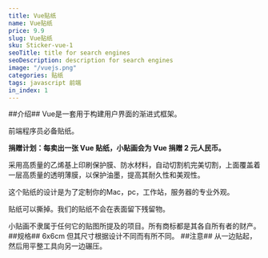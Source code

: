 ```yaml
---
title: Vue贴纸
name: Vue贴纸
price: 9.9
slug: Vue贴纸
sku: Sticker-vue-1
seoTitle: title for search engines
seoDescription: description for search engines
image: "/vuejs.png"
categories: 贴纸
tags: javascript 前端
in_index: 1
---
```

##介绍##
Vue是一套用于构建用户界面的渐进式框架。

前端程序员必备贴纸。

**捐赠计划：每卖出一张 Vue 贴纸，小贴画会为 Vue 捐赠 2 元人民币。**

采用高质量的乙烯基上印刷保护膜、防水材料，自动切割机完美切割，上面覆盖着一层高质量的透明薄膜，以保护油墨，提高其耐久性和美观性。

这个贴纸的设计是为了定制你的Mac，pc，工作站，服务器的专业外观。

贴纸可以撕掉。我们的贴纸不会在表面留下残留物。

小贴画不隶属于任何它的贴图所提及的项目。所有商标都是其各自所有者的财产。
##规格##
6x6cm 但其尺寸根据设计不同而有所不同。
##注意##
从一边贴起，然后用平整工具向另一边碾压。
